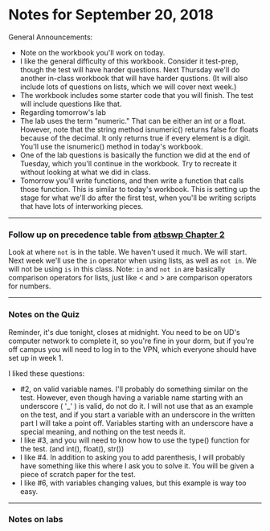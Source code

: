 
# Notes for September 20, 2018

General Announcements:

* Note on the workbook you'll work on today.
 * I like the general difficulty of this workbook. Consider it test-prep, though the test will have harder questions. Next Thursday we'll do another in-class workbook that will have harder qustions. (It will also include lots of questions on lists, which we will cover next week.)
 * The workbook includes some starter code that you will finish. The test will include questions like that.
* Regarding tomorrow's lab
 * The lab uses the term "numeric." That can be either an int or a float. However, note that the string method isnumeric() returns false for floats because of the decimal. It only returns true if every element is a digit. You'll use the isnumeric() method in today's workbook.
 * One of the lab questions is basically the function we did at the end of Tuesday, which you'll continue in the workbook. Try to recreate it without looking at what we did in class.
 * Tomorrow you'll write functions, and then write a function that calls those function. This is similar to today's workbook. This is setting up the stage for what we'll do after the first test, when you'll be writing scripts that have lots of interworking pieces. 
 






---

### Follow up on precedence table from [atbswp Chapter 2](https://automatetheboringstuff.com/chapter2/#calibre_link-1905)


Look at where ```not``` is in the table. We haven't used it much. We will start. Next week we'll use the ```in``` operator when using lists, as well as ```not in```. We will not be using ```is``` in this class. Note: ```in``` and ```not in``` are basically comparison operators for lists, just like < and > are comparison operators for numbers.


---

### Notes on the Quiz

Reminder, it's due tonight, closes at midnight. You need to be on UD's computer network to complete it, so you're fine in your dorm, but if you're off campus you will need to log in to the VPN, which everyone should have set up in week 1. 

I liked these questions:
 * #2, on valid variable names. I'll probably do something similar on the test. However, even though having a variable name starting with an underscore ( '_' ) is valid, do not do it. I will not use that as an example on the test, and if you start a variable with an underscore in the written part I will take a point off. Variables starting with an underscore have a special meaning, and nothing on the test needs it.
 * I like #3, and you will need to know how to use the type() function for the test. (and int(), float(), str())
 * I like #4. In addition to asking you to add parenthesis, I will probably have something like this where I ask you to solve it. You will be given a piece of scratch paper for the test.
 * I like #6, with variables changing values, but this example is way too easy.


---

### Notes on labs



